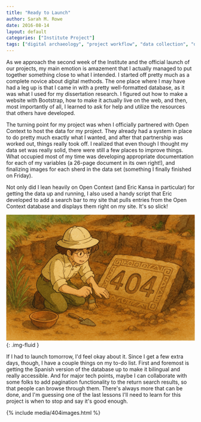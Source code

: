 ```yaml
---
title: "Ready to Launch"
author: Sarah M. Rowe
date: 2016-08-14
layout: default
categories: ["Institute Project"]
tags: ["digital archaeology", "project workflow", "data collection", "data cleaning"]
---
```


As we approach the second week of the Institute and the official launch of our projects, my main emotion is amazement that I actually managed to put together something close to what I intended. I started off pretty much as a complete novice about digital methods. The one place where I may have had a leg up is that I came in with a pretty well-formatted database, as it was what I used for my dissertation research. I figured out how to make a website with Bootstrap, how to make it actually live on the web, and then, most importantly of all, I learned to ask for help and utilize the resources that others have developed.

The turning point for my project was when I officially partnered with Open Context to host the data for my project. They already had a system in place to do pretty much exactly what I wanted, and after that partnership was worked out, things really took off. I realized that even though I thought my data set was really solid, there were still a few places to improve things. What occupied most of my time was developing appropriate documentation for each of my variables (a 26-page document in its own right!), and finalizing images for each sherd in the data set (something I finally finished on Friday).

Not only did I lean heavily on Open Context (and Eric Kansa in particular) for getting the data up and running, I also used a handy script that Eric developed to add a search bar to my site that pulls entries from the Open Context database and displays them right on my site. It's so slick!

![Screenshot of search interface](/images/posts/404.png){: .img-fluid }

If I had to launch tomorrow, I'd feel okay about it. Since I get a few extra days, though, I have a couple things on my to-do list. First and foremost is getting the Spanish version of the database up to make it bilingual and really accessible. And for major tech points, maybe I can collaborate with some folks to add pagination functionality to the return search results, so that people can browse through them. There's always more that can be done, and I'm guessing one of the last lessons I'll need to learn for this project is when to stop and say it's good enough.

{% include media/404images.html %}